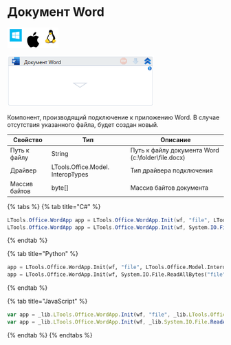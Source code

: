 # Документ Word

![](<../../../.gitbook/assets/image (100) (1) (1) (1) (1) (1) (29).png>)

![](<../../../.gitbook/assets/image (169).png>)

Компонент, производящий подключение к приложению Word. В случае отсутствия указанного файла, будет создан новый.

| Свойство      | Тип                               | Описание                                          |
| ------------- | --------------------------------- | ------------------------------------------------- |
| Путь к файлу  | String                            | Путь к файлу документа Word (c:\folder\file.docx) |
| Драйвер       | LTools.Office.Model. InteropTypes | Тип драйвера подключения                          |
| Массив байтов | byte\[]                           | Массив байтов документа                           |

{% tabs %}
{% tab title="C#" %}
```csharp
LTools.Office.WordApp app = LTools.Office.WordApp.Init(wf, "file", LTools.Office.Model.InteropTypes.DX);
LTools.Office.WordApp app = LTools.Office.WordApp.Init(wf, System.IO.File.ReadAllBytes("file"), LTools.Office.Model.InteropTypes.DX);
```
{% endtab %}

{% tab title="Python" %}
```python
app = LTools.Office.WordApp.Init(wf, "file", LTools.Office.Model.InteropTypes.DX)
app = LTools.Office.WordApp.Init(wf, System.IO.File.ReadAllBytes("file"), LTools.Office.Model.InteropTypes.DX)
```
{% endtab %}

{% tab title="JavaScript" %}
```javascript
var app = _lib.LTools.Office.WordApp.Init(wf, "file", _lib.LTools.Office.Model.InteropTypes.DX);
var app = _lib.LTools.Office.WordApp.Init(wf, _lib.System.IO.File.ReadAllBytes("file"), _lib.LTools.Office.Model.InteropTypes.DX);
```
{% endtab %}
{% endtabs %}
